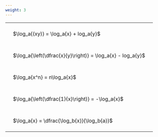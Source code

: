 ```yaml
---
weight: 3
---
```


<style type="text/css">
#T_47d74 th.col_heading {
  text-align: left;
  font-size: 1em;
}
#T_47d74 td {
  text-align: left;
  font-size: 1em;
  padding: 1.5em;
}
</style>
<table id="T_47d74">
  <thead>
  </thead>
  <tbody>
    <tr>
      <td id="T_47d74_row0_col0" class="data row0 col0" >$\log_a{(xy)} = \log_a{x} + log_a{y}$</td>
    </tr>
    <tr>
      <td id="T_47d74_row1_col0" class="data row1 col0" >$\log_a{\left(\dfrac{x}{y}\right)} = \log_a{x} - log_a{y}$</td>
    </tr>
    <tr>
      <td id="T_47d74_row2_col0" class="data row2 col0" >$\log_a{x^n} = n\log_a{x}$</td>
    </tr>
    <tr>
      <td id="T_47d74_row3_col0" class="data row3 col0" >$\log_a{\left(\dfrac{1}{x}\right)} = -\log_a{x}$</td>
    </tr>
    <tr>
      <td id="T_47d74_row4_col0" class="data row4 col0" >$\log_a{x} = \dfrac{\log_b{x}}{\log_b{a}}$</td>
    </tr>
  </tbody>
</table>
